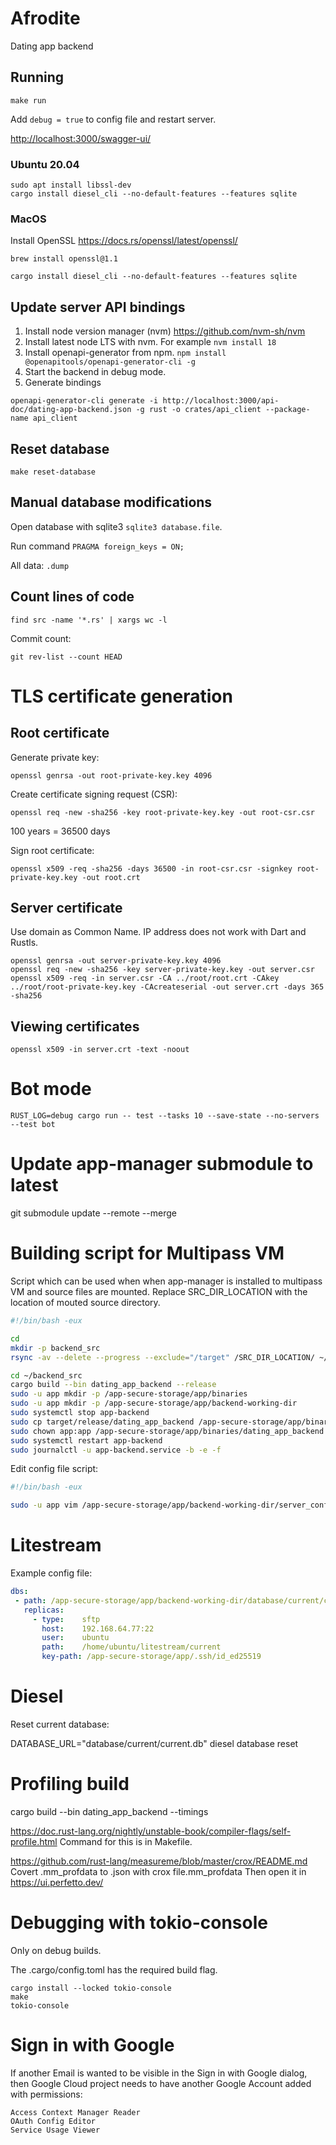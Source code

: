 # Afrodite
Dating app backend


## Running

```
make run
```

Add `debug = true` to config file and restart server.

<http://localhost:3000/swagger-ui/>

### Ubuntu 20.04

```
sudo apt install libssl-dev
cargo install diesel_cli --no-default-features --features sqlite
```

### MacOS

Install OpenSSL <https://docs.rs/openssl/latest/openssl/>
```
brew install openssl@1.1
```

```
cargo install diesel_cli --no-default-features --features sqlite
```


## Update server API bindings

1. Install node version manager (nvm) <https://github.com/nvm-sh/nvm>
2. Install latest node LTS with nvm. For example `nvm install 18`
3. Install openapi-generator from npm.
   `npm install @openapitools/openapi-generator-cli -g`
4. Start the backend in debug mode.
5. Generate bindings
```
openapi-generator-cli generate -i http://localhost:3000/api-doc/dating-app-backend.json -g rust -o crates/api_client --package-name api_client
```

## Reset database

```
make reset-database
```

## Manual database modifications

Open database with sqlite3 `sqlite3 database.file`.

Run command `PRAGMA foreign_keys = ON;`

All data: `.dump`

## Count lines of code

`find src -name '*.rs' | xargs wc -l`

Commit count:

```
git rev-list --count HEAD
```


# TLS certificate generation

## Root certificate

Generate private key:

```
openssl genrsa -out root-private-key.key 4096
```

Create certificate signing request (CSR):
```
openssl req -new -sha256 -key root-private-key.key -out root-csr.csr
```

100 years = 36500 days

Sign root certificate:
```
openssl x509 -req -sha256 -days 36500 -in root-csr.csr -signkey root-private-key.key -out root.crt
```

## Server certificate

Use domain as Common Name. IP address does not work with Dart and Rustls.

```
openssl genrsa -out server-private-key.key 4096
openssl req -new -sha256 -key server-private-key.key -out server.csr
openssl x509 -req -in server.csr -CA ../root/root.crt -CAkey ../root/root-private-key.key -CAcreateserial -out server.crt -days 365 -sha256
```

## Viewing certificates

```
openssl x509 -in server.crt -text -noout
```

# Bot mode

```
RUST_LOG=debug cargo run -- test --tasks 10 --save-state --no-servers --test bot
```

# Update app-manager submodule to latest

git submodule update --remote --merge


# Building script for Multipass VM

Script which can be used when when app-manager is installed to multipass VM
and source files are mounted. Replace SRC_DIR_LOCATION with the location of
mouted source directory.

```bash
#!/bin/bash -eux

cd
mkdir -p backend_src
rsync -av --delete --progress --exclude="/target" /SRC_DIR_LOCATION/ ~/backend_src

cd ~/backend_src
cargo build --bin dating_app_backend --release
sudo -u app mkdir -p /app-secure-storage/app/binaries
sudo -u app mkdir -p /app-secure-storage/app/backend-working-dir
sudo systemctl stop app-backend
sudo cp target/release/dating_app_backend /app-secure-storage/app/binaries
sudo chown app:app /app-secure-storage/app/binaries/dating_app_backend
sudo systemctl restart app-backend
sudo journalctl -u app-backend.service -b -e -f
```

Edit config file script:

```bash
#!/bin/bash -eux

sudo -u app vim /app-secure-storage/app/backend-working-dir/server_config.toml
```

# Litestream

Example config file:
```yml
dbs:
 - path: /app-secure-storage/app/backend-working-dir/database/current/current.db
   replicas:
     - type:    sftp
       host:    192.168.64.77:22
       user:    ubuntu
       path:    /home/ubuntu/litestream/current
       key-path: /app-secure-storage/app/.ssh/id_ed25519
```

# Diesel

Reset current database:

DATABASE_URL="database/current/current.db" diesel database reset

# Profiling build

cargo build --bin dating_app_backend --timings

https://doc.rust-lang.org/nightly/unstable-book/compiler-flags/self-profile.html
Command for this is in Makefile.

https://github.com/rust-lang/measureme/blob/master/crox/README.md
Covert .mm_profdata to .json with
crox file.mm_profdata
Then open it in https://ui.perfetto.dev/

# Debugging with tokio-console

Only on debug builds.

The .cargo/config.toml has the required build flag.

```
cargo install --locked tokio-console
make
tokio-console
```

# Sign in with Google

If another Email is wanted to be visible in the Sign in with Google dialog, then
Google Cloud project needs to have another Google Account added with
permissions:

```
Access Context Manager Reader
OAuth Config Editor
Service Usage Viewer
```
